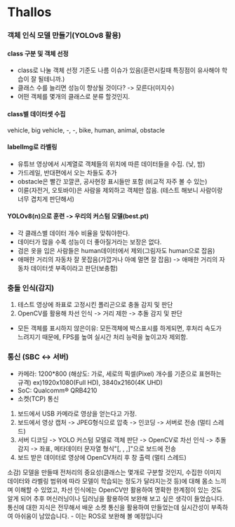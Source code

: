 # Thallos
### 객체 인식 모델 만들기(YOLOv8 활용)
#### class 구분 및 객체 선정
- class로 나눌 객체 선정 기준도 나름 이슈가 있음(훈련시킬때 특징점이 유사해야 학습이 잘 될테니까.)
- 클래스 수를 늘리면 성능이 향상될 것이다? -> 모른다(미지수)
- 어떤 객체를 몇개의 클래스로 분류 할것인지.
#### class별 데이터셋 수집
vehicle, big vehicle, -, -, bike, human, animal, obstacle
#### labelImg로 라벨링
- 유튜브 영상에서 시계열로 객체들의 위치에 따른 데이터들을 수집. (낮, 밤)
- 가드레일, 반대편에서 오는 차들도 추가
- obstacle은 빨간 꼬깔콘, 공사현장 표시들만 포함 (비교적 자주 볼 수 있는)
- 이륜(자전거, 오토바이)은 사람을 제외하고 객체만 잡음. (테스트 해보니 사람이랑 너무 겹치게 판단해서)
#### YOLOv8(n)으로 훈련 -> 우리의 커스텀 모델(best.pt)
- 각 클래스별 데이터 개수 비율을 맞춰야한다.
- 데이터가 많을 수록 성능이 더 좋아질거라는 보장은 없다.
- 검은 옷을 입은 사람들은 human데이터에서 제외(그림자도 human으로 잡음)
- 애매한 거리의 자동차 잘 못잡음(가깝거나 아예 멀면 잘 잡음) -> 애매한 거리의 자동차 데이터셋 부족이라고 판단(보충함)
  
### 충돌 인식(감지)
1. 테스트 영상에 좌표로 고정시킨 폴리곤으로 충돌 감지 및 판단
2. OpenCV를 활용해 차선 인식 -> 거리 제한 -> 추돌 감지 및 판단
- 모든 객체를 표시하지 않은이유: 모든객체에 박스표시를 하게되면, 후처리 속도가 느려지기 때문에, FPS를 높여 실시간 처리 능력을 높이고자 제외함.

### 통신 (SBC <-> 서버)
- 카메라: 1200*800 (해상도: 가로, 세로의 픽셀(Pixel) 개수를 기준으로 표현하는 규격) ex)1920x1080(Full HD), 3840x2160(4K UHD)
- SoC: Qualcomm® QRB4210
- 소켓(TCP) 통신
1. 보드에서 USB 카메라로 영상을 얻는다고 가정.
2. 보드에서 영상 캡처 -> JPEG형식으로 압축 -> 인코딩 -> 서버로 전송 (멀티 스레드)
3. 서버 디코딩 -> YOLO 커스텀 모델로 객체 판단 -> OpenCV로 차선 인식 -> 추돌 감지 -> 좌표, 메타데이터 문자열 형식"[, , ,]"으로 보드에 전송
4. 보드 받은 데이터로 영상에 OpenCV처리 후 창 출력 (멀티 스레드)

소감)
모델을 만들때 전처리의 중요성(클래스는 몇개로 구분할 것인지, 수집한 이미지 데이터와 라벨링 범위에 따라 모델이 학습되는 정도가 달라지는것 등)에 대해 몸소 느끼며 이해할 수 있었고, 차선 인식에는 OpenCV만 활용하여 명확한 한계점이 있는 것도 알게 되어 추후 머신러닝이나 딥러닝을 활용하여 보완해 보고 싶은 생각이 들었습니다. 통신에 대한 지식은 전무해서 배운 소켓 통신을 활용하여 만들었는데 실시간성이 부족하여 아쉬움이 남았습니다. - 이는 ROS로 보완해 볼 예정입니다
